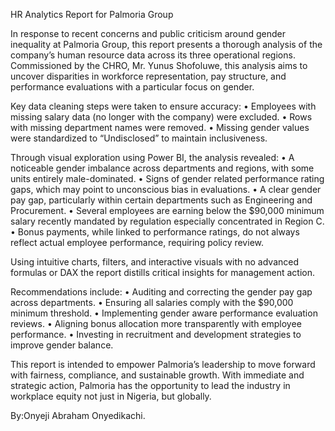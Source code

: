 HR Analytics Report for Palmoria Group

In response to recent concerns and public criticism around gender inequality at Palmoria Group, this report presents a thorough analysis of the company’s human resource data across its three operational regions. Commissioned by the CHRO, Mr. Yunus Shofoluwe, this analysis aims to uncover disparities in workforce representation, pay structure, and performance evaluations with a particular focus on gender.

Key data cleaning steps were taken to ensure accuracy:
	•	Employees with missing salary data (no longer with the company) were excluded.
	•	Rows with missing department names were removed.
	•	Missing gender values were standardized to “Undisclosed” to maintain inclusiveness.

Through visual exploration using Power BI, the analysis revealed:
	•	A noticeable gender imbalance across departments and regions, with some units entirely male-dominated.
	•	Signs of gender related performance rating gaps, which may point to unconscious bias in evaluations.
	•	A clear gender pay gap, particularly within certain departments such as Engineering and Procurement.
	•	Several employees are earning below the $90,000 minimum salary recently mandated by regulation especially concentrated in Region C.
	•	Bonus payments, while linked to performance ratings, do not always reflect actual employee performance, requiring policy review.

Using intuitive charts, filters, and interactive visuals with no advanced formulas or DAX the report distills critical insights for management action.

Recommendations include:
	•	Auditing and correcting the gender pay gap across departments.
	•	Ensuring all salaries comply with the $90,000 minimum threshold.
	•	Implementing gender aware performance evaluation reviews.
	•	Aligning bonus allocation more transparently with employee performance.
	•	Investing in recruitment and development strategies to improve gender balance.

This report is intended to empower Palmoria’s leadership to move forward with fairness, compliance, and sustainable growth. With immediate and strategic action, Palmoria has the opportunity to lead the industry in workplace equity not just in Nigeria, but globally.

  By:Onyeji Abraham Onyedikachi.
